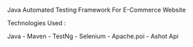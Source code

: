 Java Automated Testing Framework For E-Commerce Website

Technologies Used : 

Java - 
Maven -
TestNg -
Selenium -
Apache.poi -
Ashot Api


